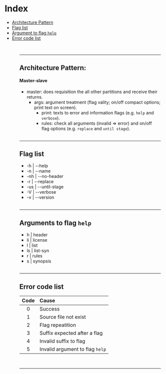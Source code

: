 # Index

<ul>
<li><a href="#architecture">Architecture Pattern</a></li>
<li><a href="#flag-list"   >Flag list</a></li>
<li><a href="#arg-to-help" >Argument to flag <code>help</code></a></li>
<li><a href="#error-list"  >Error code list</a></li>
<!-- <li><a href="#"></a></li> -->
<ul>

<br>
<hr>

<h2 id="architecture">Architecture Pattern:</h2>
<h4>Master-slave</h4>

* master: does requisition the all other partitions and receive their returns.
	* args: argument treatment (flag vality; on/off compact options; print text on screen).
		* print: texts to error and information flags (e.g. `help` and `verbose`).
		* rules: check all arguments (invalid => error) and on/off flag options (e.g. `replace` and `until stage`).

<br>
<hr>

<h2 id="flag-list">Flag list</h2>

* -h  | --help
* -n  | --name
* -nh | --no-header
* -r  | --replace
* -us | --until-stage
* -V  | --verbose
* -v  | --version

<br>
<hr>

<h2 id="arg-to-help">Arguments to flag <code>help</code></h2>

* h  | header
* li | license
* l  | list
* ls | list-syn
* r  | rules
* s  | synopsis

<br>
<hr>

<h2 id="error-list">Error code list</h2>

| Code | Cause                           |
| :-:  | :--                             |
| 0    | Success                         |
| 1    | Source file not exist           |
| 2    | Flag repeatition                |
| 3    | Suffix expected after a flag    |
| 4    | Invalid suffix to flag          |
| 5    | Invalid argument to flag `help` |

<br>
<hr>
